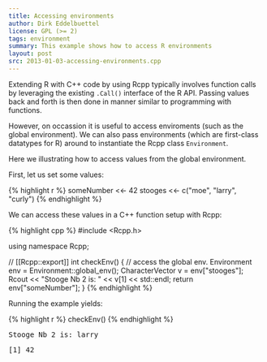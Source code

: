 ```yaml
---
title: Accessing environments
author: Dirk Eddelbuettel
license: GPL (>= 2)
tags: environment
summary: This example shows how to access R environments
layout: post
src: 2013-01-03-accessing-environments.cpp
---
```


Extending R with C++ code by using Rcpp typically involves function
calls by leveraging the existing `.Call()` interface of the R API.
Passing values back and forth is then done in manner similar to
programming with functions.

However, on occassion it is useful to access enviroments (such as
the global environment). We can also pass environments (which are
first-class datatypes for R) around to instantiate the Rcpp class
`Environment`.

Here we illustrating how to access values from the global environment.

First, let us set some values:




{% highlight r %}
someNumber <<- 42
stooges <<- c("moe", "larry", "curly")
{% endhighlight %}


We can access these values in a C++ function setup with Rcpp:

{% highlight cpp %}
#include <Rcpp.h>

using namespace Rcpp;

// [[Rcpp::export]]
int checkEnv() {
    // access the global env.
    Environment env = Environment::global_env();
    CharacterVector v = env["stooges"];
    Rcout << "Stooge Nb 2 is: " << v[1] << std::endl;
    return env["someNumber"];
}
{% endhighlight %}


Running the example yields:

{% highlight r %}
checkEnv()
{% endhighlight %}



<pre class="output">
Stooge Nb 2 is: larry
</pre>



<pre class="output">
[1] 42
</pre>

